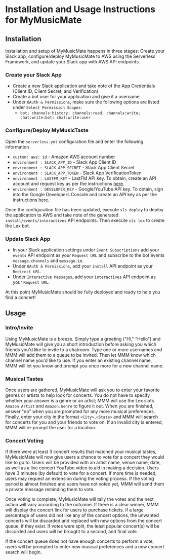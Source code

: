 # Installation and Usage Instructions for MyMusicMate

## Installation
Installation and setup of MyMusicMate happens in three stages: Create your Slack app, configure/deploy MyMusicMate to AWS using the Serverless Framework, and update your Slack app with AWS API endpoints.
### Create your Slack App
- Create a new Slack application and take note of the App Credentials (Client ID, Client Secret, and Verification)
- Create a bot user for your application and give it a username
- Under `OAuth & Permissions`, make sure the following options are listed under `Select Permission Scopes`:
  - `bot; channels:history; channels:read; channels:write; chat:write:bot; chat:write:user`
### Configure/Deploy MyMusicTaste
Open the `serverless.yml` configuration file and enter the following information
- `custom: aws: id` - Amazon AWS account number
- `environment : SLACK_APP_ID` - Slack App Client ID
- `environment : SLACK_APP_SECRET` -  Slack App Client Secret
- `environment : SLACK_APP_TOKEN` -  Slack App VerificationToken 
- `environment : LASTFM_KEY` - LastFM API key.  To obtain, create an API account and request key as per the instructions [here](http://www.last.fm/api).
- `environment : DEVELOPER_KEY` - Google/YouTube API key. To obtain, sign into the Google Developers Console and create an API key as per the instructions [here](https://developers.google.com/youtube/registering_an_application#Create_API_Keys).

Once the configuration file has been updated, execute `sls deploy` to deploy the application to AWS and take note of the generated `install/events/interactives` API endpoints. Then execute `sls lex` to create the Lex bot.
### Update Slack App
- In your Slack application settings under `Event Subscriptions` add your `events` API endpoint as your `Request URL` and subscribe to the bot events `message.channels` and `message.im`.
- Under `OAuth & Permissions`, add your `install` API endpoint as your `Redirect URL`.
- Under `Interactive Messages`, add your `interactives` API endpoint as your `Request URL`.

At this point MyMusicMate should be fully deployed and ready to help you find a concert!

## Usage
### Intro/Invite
Using MyMusicMate is a breeze. Simply type a greeting ("Hi," "Hello") and MyMusicMate will give you a short introduction before asking you which friends you'd like to invite to a chatroom. Type one or more usernames and MMM will add them to a queue to be invited. Then let MMM know which channel name you'd like to use.  If you enter an existing channel name, MMM will let you know and prompt you once more for a new channel name.
### Musical Tastes
Once users are gathered, MyMusicMate will ask you to enter your favorite genres or artists to help look for concerts.  You do not have to specify whether your answer is a genre or an artist; MMM will use the Lex slots `Amazon.Artist` and `Amazon.Genre` to figure it out. When you are finished, answer "no" when you are prompted for any more musical preferences. Finally, enter your city in the format `<City>,<State>` and MMM will search for concerts for you and your friends to vote on. If an invalid city is entered, MMM will re-prompt the user for a location.
### Concert Voting
If there were at least 3 concert results that matched your musical tastes, MyMusicMate will now give users a chance to vote for a concert they would like to go to.  Users will be provided with an artist name, venue name, date, as well as a live concert YouTube video to aid in making a decision.  Users have 3 minutes (by default) to vote for a concert. If more time is needed, users may request an extension during the voting process.  If the voting period is almost finished and users have not voted yet, MMM will send them a private message reminding them to vote.

Once voting is complete, MyMusicMate will tally the votes and the next action will vary according to the outcome. If there is a clear winner, MMM will display the concert link for users to purchase tickets.  If a large percentage of users did not like any of the concert options, the unwanted concerts will be discarded and replaced with new options from the concert queue, if they exist.  If votes were split, the least popular concert(s) will be discarded and users will be brought to a second, and final vote.

If the concert queue does not have enough concerts to perform a vote, users will be prompted to enter new musical preferences and a new concert search will begin.
